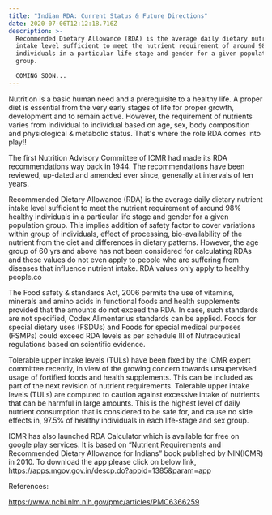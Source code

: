```yaml
---
title: "Indian RDA: Current Status & Future Directions"
date: 2020-07-06T12:12:18.716Z
description: >-
  Recommended Dietary Allowance (RDA) is the average daily dietary nutrient
  intake level sufficient to meet the nutrient requirement of around 98% healthy
  individuals in a particular life stage and gender for a given population
  group.

  COMING SOON...
---
```

Nutrition is a basic human need and a prerequisite to a healthy life. A proper diet is essential from the very early stages of life for proper growth, development and to remain active. However, the requirement of nutrients varies from individual to individual based on age, sex, body composition and physiological & metabolic status. That's where the role RDA comes into play!!

The first Nutrition Advisory Committee of ICMR had made its RDA recommendations way back in 1944. The recommendations have been reviewed, up-dated and amended ever since, generally at intervals of ten years.

Recommended Dietary Allowance (RDA) is the average daily dietary nutrient intake level sufficient to meet the nutrient requirement of around 98% healthy individuals in a particular life stage and gender for a given population group. This implies addition of safety factor to cover variations within group of individuals, effect of processing, bio-availability of the nutrient from the diet and differences in dietary patterns. However, the age group of 60 yrs and above has not been considered for calculating RDAs and these values do not even apply to people who are suffering from diseases that influence nutrient intake. RDA values only apply to healthy people.co

The Food safety & standards Act, 2006 permits the use of vitamins, minerals and amino acids in functional foods and health supplements provided that the amounts do not exceed the RDA. In case, such standards are not specified, Codex Alimentarius standards can be applied. Foods for special dietary uses (FSDUs) and Foods for special medical purposes (FSMPs) could exceed RDA levels as per schedule III of Nutraceutical regulations based on scientific evidence.

Tolerable upper intake levels (TULs) have been fixed by the ICMR expert committee recently, in view of the growing concern towards unsupervised usage of fortified foods and health supplements. This can be included as part of the next revision of nutrient requirements. Tolerable upper intake levels (TULs) are computed to caution against excessive intake of nutrients that can be harmful in large amounts. This is the highest level of daily nutrient consumption that is considered to be safe for, and cause no side effects in, 97.5% of healthy individuals in each life-stage and sex group. 

ICMR has also launched RDA Calculator which is available for free on google play services. It is  based on “Nutrient Requirements and Recommended Dietary Allowance for Indians” book published by NIN(ICMR) in 2010. To download the app please click on below link, https://apps.mgov.gov.in/descp.do?appid=1385&param=app

References:  

https://www.ncbi.nlm.nih.gov/pmc/articles/PMC6366259